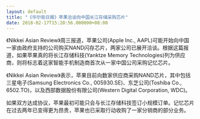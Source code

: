 ```yaml
---
layout: default
title: "《华尔街日报》苹果洽谈向中国长江存储采购芯片"
date: 2018-02-17T15:20:56.000000+08:00
---
```


《Nikkei Asian Review》周三报道，苹果公司(Apple Inc., AAPL)可能开始向中国一家由政府支持的公司购买NAND闪存芯片，两家公司已展开洽谈。根据这篇报道，如果苹果真的将长江存储科技(Yanktze Memory Technologies)列为供应商，则将标志着这家智能手机制造商首次从一家中国公司采购记忆芯片。

《Nikkei Asian Review》表示，苹果目前向数家供应商采购NAND芯片，其中包括三星电子(Samsung Electronics Co., 005930.SE)、东芝公司(Toshiba Co., 6502.TO)，以及西部数据股份有限公司(Western Digital Corporation, WDC)。

如果双方达成协议，苹果最初可能只会与长江存储科技签订小规模订单。记忆芯片在过去两年已变得更为昂贵，苹果也已采取行动收购了一家分销商的部分业务。

